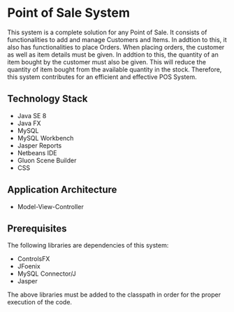 # Point of Sale System

This system is a complete solution for any Point of Sale.
It consists of functionalities to add and manage Customers and Items. 
In addtion to this, it also has functionalities to place Orders.
When placing orders, the customer as well as item details must be given.
In addtion to this, the quantity of an item bought by the customer must also be given.
This will reduce the quantity of item bought from the available quantity in the stock.
Therefore, this system contributes for an efficient and effective POS System.

## Technology Stack
* Java SE 8
* Java FX
* MySQL
* MySQL Workbench
* Jasper Reports
* Netbeans IDE
* Gluon Scene Builder
* CSS

## Application Architecture
* Model-View-Controller

## Prerequisites
The following libraries are dependencies of this system:
* ControlsFX
* JFoenix
* MySQL Connector/J
* Jasper

The above libraries must be added to the classpath in order for the proper execution of the code.

